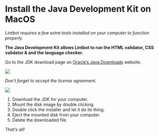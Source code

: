 # Install the Java Development Kit on MacOS

*Lintbot requires a few extra tools installed on your computer to function properly.*

**The Java Development Kit allows Lintbot to run the HTML validator, CSS validator & and the language checker.**

Go to the JDK download page on [Oracle’s Java Downloads](http://www.oracle.com/technetwork/java/javase/downloads/jdk8-downloads-2133151.html) website.

![](images/jdk-license.jpg)

*Don’t forget to accept the license agreement.*

![](images/jdk-mac.jpg)

1. Download the JDK for your computer.
2. Mount the disk image by double clicking.
3. Double click the installer and let it do its thing.
4. Eject the mounted disk from your computer.
5. Delete the downloaded file.

*That’s all!*
